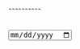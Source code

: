 <html lang="en">
<head>
<title>Gridcalendar test</title>


</head>
<body>

<main>

<script src="https://cdnjs.cloudflare.com/ajax/libs/moment.js/2.24.0/moment.min.js"></script>
<script src="gridcalendar.js"></script>
<link rel="stylesheet" type="text/css" href="gridcalendar.css" />

<div id="cal">----------</div>

<br/>
<br/>
<input type="date" />

<script type="text/javascript">

document.getElementById("cal").onclick = function(e) {
	e.preventDefault();
	gridcal(this.innerHTML).then(function(result) {
		console.log("PROMISE RESULT", result);
		e.target.innerHTML = moment(result).format("LL");
		//document.getElementById("cal").innerHTML = result;
	});
};







// Experimental code to replace input date elements with DIVs

try {
	var datethings = document.querySelectorAll("input[type='date']");

	for (i = 0; i < datethings.length; i++) {
		let newthing = document.createElement("div");
		newthing.innerHTML = moment().format("ll");
		datethings[i].parentElement.insertBefore(newthing, datethings[i]);
		datethings[i].parentElement.removeChild(datethings[i]);
		//replace date input with DIVs


		newthing.onclick = function(e) {
			e.preventDefault();
			gridcal(this.innerHTML).then(function(result) {
				console.log("PROMISE RESULT", result);
				e.target.innerHTML = moment(result).format("ll");
			});
		};

	}

} catch (e) {}


/* */



</script>

</main>
</body>
</html>
